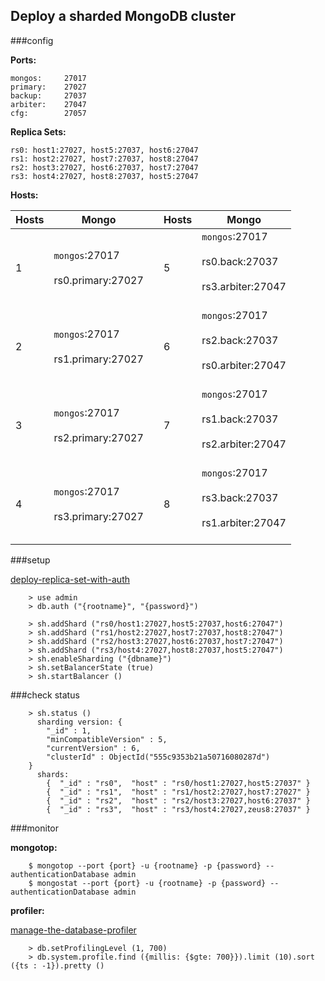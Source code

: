 ## Deploy a sharded MongoDB cluster

###config

**Ports:**

    mongos: 	27017
    primary: 	27027
    backup: 	27037
    arbiter: 	27047
    cfg: 		27057

**Replica Sets:**

    rs0: host1:27027, host5:27037, host6:27047
    rs1: host2:27027, host7:27037, host8:27047
    rs2: host3:27027, host6:27037, host7:27047
    rs3: host4:27027, host8:27037, host5:27047


**Hosts:**

| Hosts | Mongo | | Hosts | Mongo |
| --- | --- | --- | --- | --- |
| 1 | `mongos`:27017 <br> <br> rs0.primary:27027 <br> | | 5 | `mongos`:27017 <br> <br> rs0.back:27037 <br> <br> rs3.arbiter:27047 <br> <br> |
| 2 | `mongos`:27017 <br> <br> rs1.primary:27027 <br> | | 6 | `mongos`:27017 <br> <br> rs2.back:27037 <br> <br> rs0.arbiter:27047 <br> <br> |
| 3 | `mongos`:27017 <br> <br> rs2.primary:27027 <br> | | 7 | `mongos`:27017 <br> <br> rs1.back:27037 <br> <br> rs2.arbiter:27047 <br> <br> |
| 4 | `mongos`:27017 <br> <br> rs3.primary:27027 <br> | | 8 | `mongos`:27017 <br> <br> rs3.back:27037 <br> <br> rs1.arbiter:27047 <br> <br> |

###setup

[deploy-replica-set-with-auth](http://docs.mongodb.org/manual/tutorial/deploy-replica-set-with-auth/)

```
    > use admin
    > db.auth ("{rootname}", "{password}")

    > sh.addShard ("rs0/host1:27027,host5:27037,host6:27047")
    > sh.addShard ("rs1/host2:27027,host7:27037,host8:27047")
    > sh.addShard ("rs2/host3:27027,host6:27037,host7:27047")
    > sh.addShard ("rs3/host4:27027,host8:27037,host5:27047")
    > sh.enableSharding ("{dbname}")
    > sh.setBalancerState (true)
    > sh.startBalancer ()
```

###check status

```
    > sh.status ()
	  sharding version: {
	    "_id" : 1,
	    "minCompatibleVersion" : 5,
	    "currentVersion" : 6,
	    "clusterId" : ObjectId("555c9353b21a50716080287d")
	}
	  shards:
	    {  "_id" : "rs0",  "host" : "rs0/host1:27027,host5:27037" }
	    {  "_id" : "rs1",  "host" : "rs1/host2:27027,host7:27027" }
	    {  "_id" : "rs2",  "host" : "rs2/host3:27027,host6:27037" }
	    {  "_id" : "rs3",  "host" : "rs3/host4:27027,zeus8:27037" }
```

###monitor

**mongotop:**

```
    $ mongotop --port {port} -u {rootname} -p {password} --authenticationDatabase admin
    $ mongostat --port {port} -u {rootname} -p {password} --authenticationDatabase admin
```

**profiler:**

[manage-the-database-profiler](https://docs.mongodb.org/v3.0/tutorial/manage-the-database-profiler/)

```
	> db.setProfilingLevel (1, 700)
	> db.system.profile.find ({millis: {$gte: 700}}).limit (10).sort ({ts : -1}).pretty ()
```